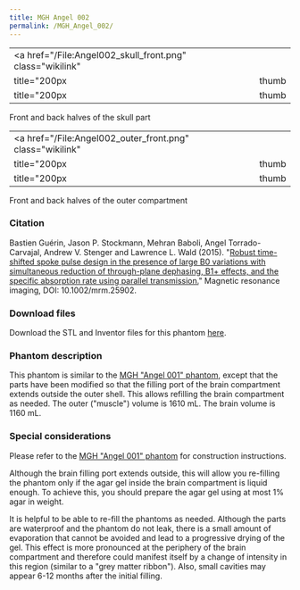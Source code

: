 ```yaml
---
title: MGH Angel 002
permalink: /MGH_Angel_002/
---
```


|  |  |
|----|----|
| <a href="/File:Angel002_skull_front.png" class="wikilink"
title="200px | thumb | right">200px | thumb | right</a> | <a href="/File:Angel002_skull_back.png" class="wikilink"
title="200px | thumb | right">200px | thumb | right</a> |

Front and back halves of the skull part

|  |  |
|----|----|
| <a href="/File:Angel002_outer_front.png" class="wikilink"
title="200px | thumb | right">200px | thumb | right</a> | <a href="/File:Angel002_outer_back.png" class="wikilink"
title="200px | thumb | right">200px | thumb | right</a> |

Front and back halves of the outer compartment

### Citation

Bastien Guérin, Jason P. Stockmann, Mehran Baboli, Angel
Torrado-Carvajal, Andrew V. Stenger and Lawrence L. Wald (2015).
"[Robust time-shifted spoke pulse design in the presence of large B0
variations with simultaneous reduction of through-plane dephasing, B1+
effects, and the specific absorption rate using parallel
transmission.](http://onlinelibrary.wiley.com/doi/10.1002/mrm.25902/abstract)"
Magnetic resonance imaging, DOI: 10.1002/mrm.25902.

### Download files

Download the STL and Inventor files for this phantom
[here](https://phantoms.martinos.org/images/5/57/STL_and_Inventor_files.zip).

### Phantom description

This phantom is similar to the [MGH "Angel 001"
phantom](https://phantoms.martinos.org/MGH_Angel_001), except that the
parts have been modified so that the filling port of the brain
compartment extends outside the outer shell. This allows refilling the
brain compartment as needed. The outer ("muscle") volume is 1610 mL. The
brain volume is 1160 mL.

### Special considerations

Please refer to the [MGH "Angel 001"
phantom](https://phantoms.martinos.org/MGH_Angel_001) for construction
instructions.

Although the brain filling port extends outside, this will allow you
re-filling the phantom only if the agar gel inside the brain compartment
is liquid enough. To achieve this, you should prepare the agar gel using
at most 1% agar in weight.

It is helpful to be able to re-fill the phantoms as needed. Although the
parts are waterproof and the phantom do not leak, there is a small
amount of evaporation that cannot be avoided and lead to a progressive
drying of the gel. This effect is more pronounced at the periphery of
the brain compartment and therefore could manifest itself by a change of
intensity in this region (similar to a "grey matter ribbon"). Also,
small cavities may appear 6-12 months after the initial filling.